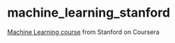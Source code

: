 # machine_learning_stanford
[Machine Learning course](https://www.coursera.org/learn/machine-learning) from Stanford on Coursera

